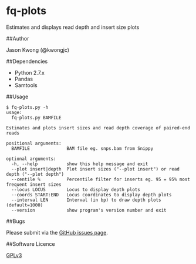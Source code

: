 # fq-plots
Estimates and displays read depth and insert size plots

##Author

Jason Kwong (@kwongjc)

##Dependencies
* Python 2.7.x
* Pandas
* Samtools

##Usage

```
$ fq-plots.py -h
usage: 
  fq-plots.py BAMFILE

Estimates and plots insert sizes and read depth coverage of paired-end reads

positional arguments:
  BAMFILE              BAM file eg. snps.bam from Snippy

optional arguments:
  -h, --help           show this help message and exit
  --plot insert|depth  Plot insert sizes ("--plot insert") or read depth ("--plot depth")
  --centile %          Percentile filter for inserts eg. 95 = 95% most frequent insert sizes
  --locus LOCUS        Locus to display depth plots
  --coords START:END   Locus coordinates to display depth plots
  --interval LEN       Interval (in bp) to draw depth plots (default=1000)
  --version            show program's version number and exit
```

##Bugs

Please submit via the [GitHub issues page](https://github.com/kwongj/fq-plots/issues).  

##Software Licence

[GPLv3](https://github.com/kwongj/fq-plots/blob/master/LICENCE)

